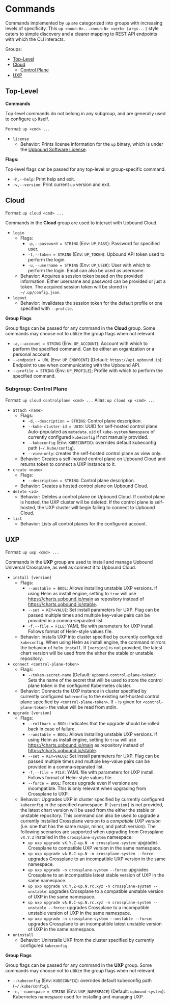 # Commands

Commands implemented by `up` are categorized into groups with increasing levels
of specificity. This `up <noun-0>...<noun-N> <verb> [args...]` style caters to
simple discovery and a clearer mapping to REST API endpoints with which the CLI
interacts.

Groups:
- [Top-Level](#top-level)
- [Cloud](#cloud)
  - [Control Plane](#subgroup-control-plane)
- [UXP](#uxp)

## Top-Level

**Commands**

Top-level commands do not belong in any subgroup, and are generally used to
configure `up` itself.

Format: `up <cmd> ...`

- `license`
    - Behavior: Prints license information for the `up` binary, which is under
      the [Upbound Software License].

**Flags:**

Top-level flags can be passed for any top-level or group-specific command.

- `-h,--help`: Print help and exit.
- `-v,--version`: Print current `up` version and exit.

## Cloud

Format: `up cloud <cmd> ...`

Commands in the **Cloud** group are used to interact with Upbound Cloud.

- `login`
    - Flags:
        - `-p,--password = STRING` (Env: `UP_PASS`): Password for specified
          user.
        - `-t,--token = STRING` (Env: `UP_TOKEN`): Upbound API token used to
          perform the login.
        - `-u,--username = STRING` (Env: `UP_USER`): User with which to perform
          the login. Email can also be used as username.
    - Behavior: Acquires a session token based on the provided information.
      Either username and password can be provided or just a token. The acquired
      session token will be stored in `~/.up/config.json`.
- `logout`
    - Behavior: Invalidates the session token for the default profile or one
      specified with `--profile`.

**Group Flags**

Group flags can be passed for any command in the **Cloud** group. Some commands
may choose not to utilize the group flags when not relevant.

- `-a,--account = STRING` (Env: `UP_ACCOUNT`): Account with which to perform the
  specified command. Can be either an organization or a personal account.
- `--endpoint = URL` (Env: `UP_ENDPOINT`) (Default: `https://api.upbound.io`):
  Endpoint to use when communicating with the Upbound API.
- `--profile = STRING` (Env: `UP_PROFILE`); Profile with which to perform the
  specified command.

### Subgroup: Control Plane

Format: `up cloud controlplane <cmd> ...` Alias: `up cloud xp <cmd> ...`

- `attach <name>`
    - Flags:
      - `-d,--description = STRING`: Control plane description.
      - `--kube-cluster-id = UUID`: UUID for self-hosted control plane.
        Auto-populated as `metadata.uid` of `kube-system` `Namespace` of
        currently configured `kubeconfig` if not manually provided.
      - `--kubeconfig` (Env: `KUBECONFIG`): overrides default kubeconfig path
        (`~/.kube/config`).
      - `--view-only`: creates the self-hosted control plane as view only.
    - Behavior: Creates a self-hosted control plane on Upbound Cloud and returns
      token to connect a UXP instance to it.
- `create <name>`
    - Flags:
        - `--description = STRING`: Control plane description.
    - Behavior: Creates a hosted control plane on Upbound Cloud.
- `delete <id>`
    - Behavior: Deletes a control plane on Upbound Cloud. If control plane is
      hosted, the UXP cluster will be deleted. If the control plane is
      self-hosted, the UXP cluster will begin failing to connect to Upbound
      Cloud.
- `list`
    - Behavior: Lists all control planes for the
      configured account.

## UXP

Format: `up uxp <cmd> ...`

Commands in the **UXP** group are used to install and manage Upbound Universal
Crossplane, as well as connect it to Upbound Cloud.

- `install [version]`
    - Flags:
        - `--unstable = BOOL`: Allows installing unstable UXP versions. If using
          Helm as install engine, setting to `true` will use
          https://charts.upbound.io/main as repository instead of
          https://charts.upbound.io/stable.
        - `--set = KEY=VALUE`: Set install parameters for UXP. Flag can be
          passed multiple times and multiple key-value pairs can be provided in
          a comma-separated list.
        - `-f,--file = FILE`: YAML file with parameters for UXP install. Follows
          format of Helm-style values file.
    - Behavior: Installs UXP into cluster specified by currently configured
      `kubeconfig`. When using Helm as install engine, the command mirrors the
      behavior of `helm install`. If `[version]` is not provided, the latest
      chart version will be used from the either the stable or unstable
      repository.
- `connect <control-plane-token>`
    - Flags:
      - `--token-secret-name` (Default: `upbound-control-plane-token`): Sets the
        name of the secret that will be used to store the control plane token in
        the configured Kubernetes cluster.
    - Behavior: Connects the UXP instance in cluster specified by currently
      configured `kubeconfig` to the existing self-hosted control plane
      specified by `<control-plane-token>`. If `-` is given for
      `<control-plane-token>` the value will be read from stdin.
- `upgrade [version]` 
    - Flags:
        - `--rollback = BOOL`: Indicates that the upgrade should be rolled back
          in case of failure.
        - `--unstable = BOOL`: Allows installing unstable UXP versions. If using
          Helm as install engine, setting to `true` will use
          https://charts.upbound.io/main as repository instead of
          https://charts.upbound.io/stable.
        - `--set = KEY=VALUE`: Set install parameters for UXP. Flag can be
          passed multiple times and multiple key-value pairs can be provided in
          a comma-separated list.
        - `-f,--file = FILE`: YAML file with parameters for UXP install. Follows
          format of Helm-style values file.
        - `--force = BOOL`: Forces upgrade even if versions are incompatible.
          This is only relevant when upgrading from Crossplane to UXP. 
    - Behavior: Upgrades UXP in cluster specified by currently configured
      `kubeconfig` in the specified namespace. If `[version]` is not provided,
      the latest chart version will be used from the either the stable or
      unstable repository. This command can also be used to upgrade a currently
      installed Crossplane version to a _compatible UXP version_ (i.e. one that
      has the same major, minor, and patch version). The following scenarios are
      supported when upgrading from Crossplane `vX.Y.Z` installed in the
      `crossplane-system` namespace:
        - `up uxp upgrade vX.Y.Z-up.N -n crossplane-system`: upgrades Crossplane
          to compatible UXP version in the same namespace.
        - `up uxp upgrade vA.B.C-up.N -n crossplane-system --force`: upgrades
          Crossplane to an incompatible UXP version in the same namespace.
        - `up uxp upgrade -n crossplane-system --force`: upgrades Crossplane to
          an incompatible latest stable version of UXP in the same namespace.
        - `up uxp upgrade vX.Y.Z-up.N.rc.xyz -n crossplane-system --unstable`:
          upgrades Crossplane to a compatible unstable version of UXP in the
          same namespace.
        - `up uxp upgrade vA.B.C-up.N.rc.xyz -n crossplane-system --unstable
          --force`: upgrades Crossplane to a incompatible unstable version of
          UXP in the same namespace.
        - `up uxp upgrade -n crossplane-system --unstable --force`: upgrades
          Crossplane to an incompatible latest unstable version of UXP in the
          same namespace.
- `uninstall` 
    - Behavior: Uninstalls UXP from the cluster specified by currently
      configured `kubeconfig`.

**Group Flags**

Group flags can be passed for any command in the **UXP** group. Some commands
may choose not to utilize the group flags when not relevant.

- `--kubeconfig` (Env: `KUBECONFIG`): overrides default kubeconfig path
  (`~/.kube/config`).
- `-n,--namespace = STRING` (Env: `UXP_NAMESPACE`) (Default: `upbound-system`):
  Kubernetes namespace used for installing and managing UXP.

<!-- Named Links -->
[Upbound Software License]:
https://licenses.upbound.io/upbound-software-license.html
